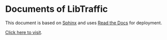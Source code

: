 # Documents of LibTraffic

This document is based on [Sphinx](http://sphinx-doc.org/) and uses [Read the Docs](https://readthedocs.org/) for deployment.

[Click here to visit](https://bigscity-libtraffic-docs.readthedocs.io/zh/latest/).

